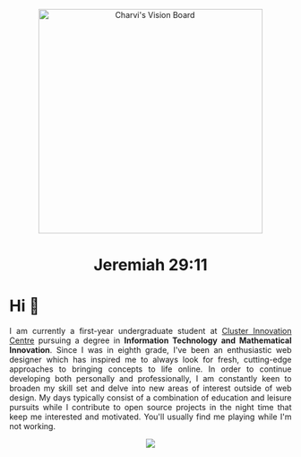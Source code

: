<p align="center">
  <img src="https://github.com/charvimehradu/charvimehradu/assets/121369234/068944dc-a456-4671-b538-f5d1a784ad71" alt="Charvi's Vision Board" height="400"/>
</p>

 <h1 align="center">Jeremiah 29:11</h1>

#       Hi 👋

<p align="justify">
  I am currently a first-year undergraduate student at <a href="https://cic.du.ac.in/">Cluster Innovation Centre</a>  pursuing a degree in <b>Information Technology and Mathematical Innovation</b>. Since I was in eighth grade, I've been an enthusiastic web designer which has inspired me to always look for fresh, cutting-edge approaches to bringing concepts to life online. In order to continue developing both personally and professionally, I am constantly keen to broaden my skill set and delve into new areas of interest outside of web design. My days typically consist of a combination of education and leisure pursuits while I contribute to open source projects in the night time that keep me interested and motivated. You'll usually find me playing while I'm not working.
</p>
  
<div align="center">
 <a href="https://git.io/streak-stats"><img src="https://streak-stats.demolab.com?user=charvimehradu&theme=dark"/></a>
</div>
 
